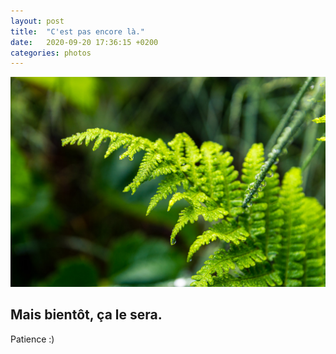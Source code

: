 ```yaml
---
layout: post
title:  "C'est pas encore là."
date:   2020-09-20 17:36:15 +0200
categories: photos
---
```

![Image sample](/assets/images/sample.jpg)

## Mais bientôt, ça le sera.

Patience :)